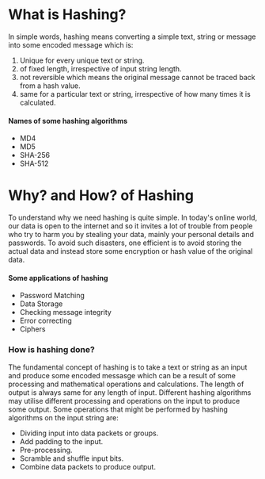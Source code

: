 # What is Hashing?
In simple words, hashing means converting a simple text,  string or message into some encoded message which is:
1. Unique for every unique text or string.
2. of fixed length, irrespective of input string length.
3. not reversible which means the original message cannot be traced back from a hash value.
4. same for a particular text or string, irrespective of how many times it is calculated.

#### Names of some hashing algorithms
* MD4
* MD5
* SHA-256
* SHA-512

# Why? and How? of Hashing
To understand why we need hashing is quite simple. In today's online world, our data is open to the internet and so it invites a lot of trouble from people who try to harm you by stealing your data, mainly your personal details and passwords. To avoid such disasters, one efficient is to avoid storing the actual data and instead store some encryption or hash value of the original data.
#### Some applications of hashing
* Password Matching
* Data Storage
* Checking message integrity
* Error correcting
* Ciphers

### How is hashing done?
The fundamental concept of hashing is to take a text or string as an input and produce some encoded messasge which can be a result of some processing and mathematical operations and calculations. The length of output is always same for any length of input. Different hashing algorithms may utilise different processing and operations on the input to produce some output. Some operations that might be performed by hashing algorithms on the input string are:
* Dividing input into data packets or groups.
* Add padding to the input.
* Pre-processing.
* Scramble and shuffle input bits.
* Combine data packets to produce output.

